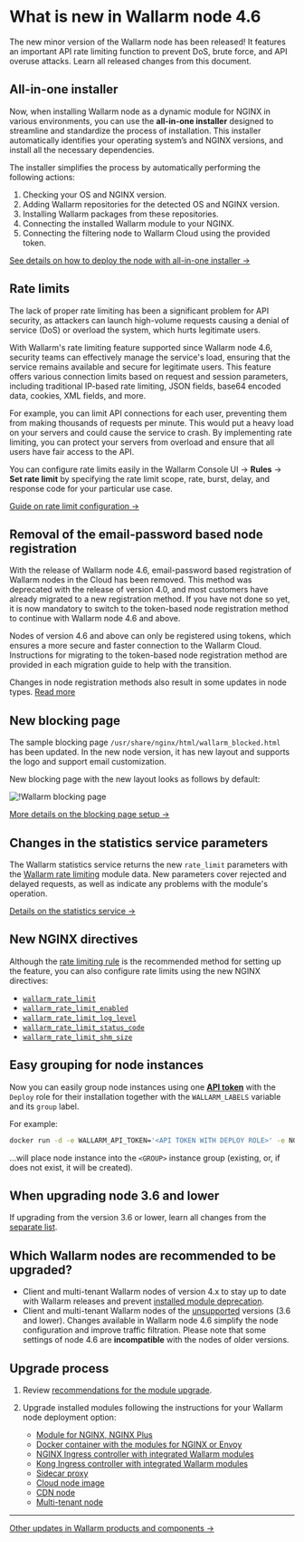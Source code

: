 # What is new in Wallarm node 4.6

The new minor version of the Wallarm node has been released! It features an important API rate limiting function to prevent DoS, brute force, and API overuse attacks. Learn all released changes from this document.

## All-in-one installer

Now, when installing Wallarm node as a dynamic module for NGINX in various environments, you can use the **all-in-one installer** designed to streamline and standardize the process of installation. This installer automatically identifies your operating system’s and NGINX versions, and install all the necessary dependencies.

The installer simplifies the process by automatically performing the following actions:

1. Checking your OS and NGINX version.
1. Adding Wallarm repositories for the detected OS and NGINX version.
1. Installing Wallarm packages from these repositories.
1. Connecting the installed Wallarm module to your NGINX.
1. Connecting the filtering node to Wallarm Cloud using the provided token.

[See details on how to deploy the node with all-in-one installer →](../installation/nginx/all-in-one.md)

## Rate limits

The lack of proper rate limiting has been a significant problem for API security, as attackers can launch high-volume requests causing a denial of service (DoS) or overload the system, which hurts legitimate users.

With Wallarm's rate limiting feature supported since Wallarm node 4.6, security teams can effectively manage the service's load, ensuring that the service remains available and secure for legitimate users. This feature offers various connection limits based on request and session parameters, including traditional IP-based rate limiting, JSON fields, base64 encoded data, cookies, XML fields, and more.

For example, you can limit API connections for each user, preventing them from making thousands of requests per minute. This would put a heavy load on your servers and could cause the service to crash. By implementing rate limiting, you can protect your servers from overload and ensure that all users have fair access to the API.

You can configure rate limits easily in the Wallarm Console UI → **Rules** → **Set rate limit** by specifying the rate limit scope, rate, burst, delay, and response code for your particular use case.

[Guide on rate limit configuration →](../user-guides/rules/rate-limiting.md)

## Removal of the email-password based node registration

With the release of Wallarm node 4.6, email-password based registration of Wallarm nodes in the Cloud has been removed. This method was deprecated with the release of version 4.0, and most customers have already migrated to a new registration method. If you have not done so yet, it is now mandatory to switch to the token-based node registration method to continue with Wallarm node 4.6 and above.

Nodes of version 4.6 and above can only be registered using tokens, which ensures a more secure and faster connection to the Wallarm Cloud. Instructions for migrating to the token-based node registration method are provided in each migration guide to help with the transition.

Changes in node registration methods also result in some updates in node types. [Read more](older-versions/what-is-new.md#unified-registration-of-nodes-in-the-wallarm-cloud-by-tokens)

## New blocking page

The sample blocking page `/usr/share/nginx/html/wallarm_blocked.html` has been updated. In the new node version, it has new layout and supports the logo and support email customization.
    
New blocking page with the new layout looks as follows by default:

![!Wallarm blocking page](../images/configuration-guides/blocking-page-provided-by-wallarm-36.png)

[More details on the blocking page setup →](../admin-en/configuration-guides/configure-block-page-and-code.md#customizing-sample-blocking-page)

## Changes in the statistics service parameters

The Wallarm statistics service returns the new `rate_limit` parameters with the [Wallarm rate limiting](#rate-limits) module data. New parameters cover rejected and delayed requests, as well as indicate any problems with the module's operation.

[Details on the statistics service →](../admin-en/configure-statistics-service.md)

## New NGINX directives

Although the [rate limiting rule](#rate-limits) is the recommended method for setting up the feature, you can also configure rate limits using the new NGINX directives:

* [`wallarm_rate_limit`](../admin-en/configure-parameters-en.md#wallarm_rate_limit)
* [`wallarm_rate_limit_enabled`](../admin-en/configure-parameters-en.md#wallarm_rate_limit_enabled)
* [`wallarm_rate_limit_log_level`](../admin-en/configure-parameters-en.md#wallarm_rate_limit_log_level)
* [`wallarm_rate_limit_status_code`](../admin-en/configure-parameters-en.md#wallarm_rate_limit_status_code)
* [`wallarm_rate_limit_shm_size`](../admin-en/configure-parameters-en.md#wallarm_rate_limit_shm_size)

## Easy grouping for node instances

Now you can easily group node instances using one [**API token**](../user-guides/settings/api-tokens.md) with the `Deploy` role for their installation together with the `WALLARM_LABELS` variable and its `group` label. 

For example: 

```bash
docker run -d -e WALLARM_API_TOKEN='<API TOKEN WITH DEPLOY ROLE>' -e NGINX_BACKEND='example.com' -e WALLARM_API_HOST='us1.api.wallarm.com' -e WALLARM_LABELS='group=<GROUP>' -p 80:80 wallarm/node:4.6.2-1
```
...will place node instance into the `<GROUP>` instance group (existing, or, if does not exist, it will be created).

## When upgrading node 3.6 and lower

If upgrading from the version 3.6 or lower, learn all changes from the [separate list](older-versions/what-is-new.md).

## Which Wallarm nodes are recommended to be upgraded?

* Client and multi-tenant Wallarm nodes of version 4.x to stay up to date with Wallarm releases and prevent [installed module deprecation](versioning-policy.md#version-support).
* Client and multi-tenant Wallarm nodes of the [unsupported](versioning-policy.md#version-list) versions (3.6 and lower). Changes available in Wallarm node 4.6 simplify the node configuration and improve traffic filtration. Please note that some settings of node 4.6 are **incompatible** with the nodes of older versions.

## Upgrade process

1. Review [recommendations for the module upgrade](general-recommendations.md).
2. Upgrade installed modules following the instructions for your Wallarm node deployment option:

      * [Module for NGINX, NGINX Plus](nginx-modules.md)
      * [Docker container with the modules for NGINX or Envoy](docker-container.md)
      * [NGINX Ingress controller with integrated Wallarm modules](ingress-controller.md)
      * [Kong Ingress controller with integrated Wallarm modules](kong-ingress-controller.md)
      * [Sidecar proxy](sidecar-proxy.md)
      * [Cloud node image](cloud-image.md)
      * [CDN node](cdn-node.md)
      * [Multi-tenant node](multi-tenant.md)

----------

[Other updates in Wallarm products and components →](https://changelog.wallarm.com/)
